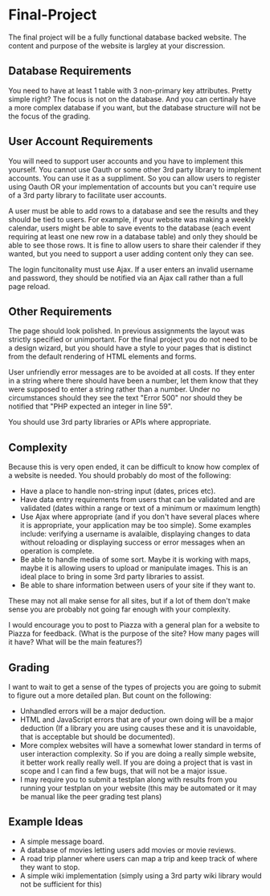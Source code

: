 Final-Project
=============
The final project will be a fully functional database backed website. The content and purpose of the website is largley at your discression.

Database Requirements
---------------------
You need to have at least 1 table with 3 non-primary key attributes. Pretty simple right? The focus is not on the database. And you can certinaly have a more complex database if you want, but the database structure will not be the focus of the grading.

User Account Requirements
-------------------------
You will need to support user accounts and you have to implement this yourself. You cannot use Oauth or some other 3rd party library to implement accounts. You can use it as a suppliment. So you can allow users to register using Oauth OR your implementation of accounts but you can't require use of a 3rd party library to facilitate user accounts.

A user must be able to add rows to a database and see the results and they should be tied to users. For example, if your website was making a weekly calendar, users might be able to save events to the database (each event requiring at least one new row in a database table) and only they should be able to see those rows. It is fine to allow users to share their calender if they wanted, but you need to support a user adding content only they can see.

The login funcitonality must use Ajax. If a user enters an invalid username and password, they should be notified via an Ajax call rather than a full page reload.

Other Requirements
------------------
The page should look polished. In previous assignments the layout was strictly specified or unimportant. For the final project you do not need to be a design wizard, but you should have a style to your pages that is distinct from the default rendering of HTML elements and forms.

User unfriendly error messages are to be avoided at all costs. If they enter in a string where there should have been a number, let them know that they were supposed to enter a string rather than a number. Under no circumstances should they see the text "Error 500" nor should they be notified that "PHP expected an integer in line 59".

You should use 3rd party libraries or APIs where appropriate.

Complexity
----------
Because this is very open ended, it can be difficult to know how complex of a website is needed. You should probably do most of the following:
 - Have a place to handle non-string input (dates, prices etc).
 - Have data entry requirements from users that can be validated and are validated (dates within a range or text of a minimum or maximum length)
 - Use Ajax where appropriate (and if you don't have several places where it is appropriate, your application may be too simple). Some examples include: verifying a username is avalaible, displaying changes to data without reloading or displaying success or error messages when an operation is complete.
 - Be able to handle media of some sort. Maybe it is working with maps, maybe it is allowing users to upload or manipulate images. This is an ideal place to bring in some 3rd party libraries to assist.
 - Be able to share information between users of your site if they want to.
 
These may not all make sense for all sites, but if a lot of them don't make sense you are probably not going far enough with your complexity. 

I would encourage you to post to Piazza with a general plan for a website to Piazza for feedback. (What is the purpose of the site? How many pages will it have? What will be the main features?)

Grading
-------
I want to wait to get a sense of the types of projects you are going to submit to figure out a more detailed plan. But count on the following:

 - Unhandled errors will be a major deduction.
 - HTML and JavaScript errors that are of your own doing will be a major deduction (If a library you are using causes these and it is unavoidable, that is acceptable but should be documented).
 - More complex websites will have a somewhat lower standard in terms of user interaction complexity. So if you are doing a really simple website, it better work really really well. If you are doing a project that is vast in scope and I can find a few bugs, that will not be a major issue.
 - I may require you to submit a testplan along with results from you running your testplan on your website (this may be automated or it may be manual like the peer grading test plans)
 
Example Ideas
-------------
 - A simple message board.
 - A database of movies letting users add movies or movie reviews.
 - A road trip planner where users can map a trip and keep track of where they want to stop.
 - A simple wiki implementation (simply using a 3rd party wiki library would not be sufficient for this)
